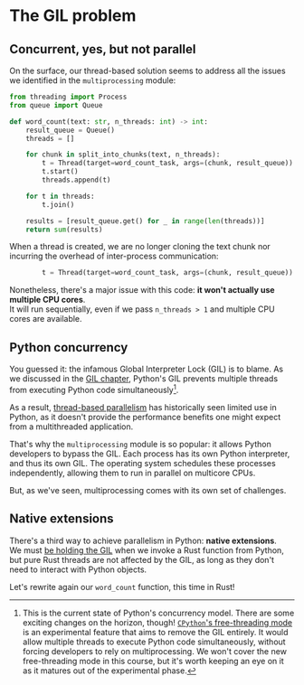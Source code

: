 # The GIL problem

## Concurrent, yes, but not parallel

On the surface, our thread-based solution seems to address all the issues we identified in the `multiprocessing` module:

```python
from threading import Process
from queue import Queue

def word_count(text: str, n_threads: int) -> int:
    result_queue = Queue()
    threads = []

    for chunk in split_into_chunks(text, n_threads):
        t = Thread(target=word_count_task, args=(chunk, result_queue))
        t.start()
        threads.append(t)

    for t in threads:
        t.join()

    results = [result_queue.get() for _ in range(len(threads))]
    return sum(results)
```

When a thread is created, we are no longer cloning the text chunk nor incurring the overhead of inter-process communication:

```python
        t = Thread(target=word_count_task, args=(chunk, result_queue))
```

Nonetheless, there's a major issue with this code: **it won't actually use multiple CPU cores**.\
It will run sequentially, even if we pass `n_threads > 1` and multiple CPU cores are available.

## Python concurrency

You guessed it: the infamous Global Interpreter Lock (GIL) is to blame.
As we discussed in the [GIL chapter](../01_intro/05_gil.md),
Python's GIL prevents multiple threads from executing Python code simultaneously[^free-threading].

As a result, [thread-based parallelism](https://docs.python.org/3/library/threading.html) has historically
seen limited use in Python, as it doesn't provide the performance benefits one might expect from a
multithreaded application.

That's why the `multiprocessing` module is so popular: it allows Python developers to bypass the GIL.
Each process has its own Python interpreter, and thus its own GIL. The operating system schedules these processes
independently, allowing them to run in parallel on multicore CPUs.

But, as we've seen, multiprocessing comes with its own set of challenges.

## Native extensions

There's a third way to achieve parallelism in Python: **native extensions**.\
We must [be holding the GIL](../01_intro/05_gil.html#pythonpy) when we invoke a Rust function from Python, but
pure Rust threads are not affected by the GIL, as long as they don't need to interact with Python objects.

Let's rewrite again our `word_count` function, this time in Rust!

[^free-threading]: This is the current state of Python's concurrency model. There are some exciting changes on the horizon, though!
  [`CPython`'s free-threading mode](https://docs.python.org/3/howto/free-threading-python.html) is an experimental feature
  that aims to remove the GIL entirely.
  It would allow multiple threads to execute Python code simultaneously, without forcing developers to rely on multiprocessing.
  We won't cover the new free-threading mode in this course, but it's worth keeping an eye on it as it matures out of the experimental phase.
